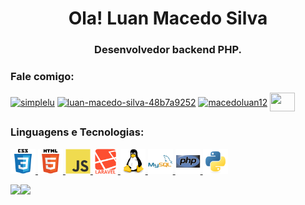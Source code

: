 <h1 align="center">Ola! Luan Macedo Silva</h1>
<h3 align="center">Desenvolvedor backend PHP.</h3>

<h3 align="left">Fale comigo:</h3>
<p align="left">
<a href="https://twitter.com/simplelu" target="blank"><img align="center" src="https://raw.githubusercontent.com/rahuldkjain/github-profile-readme-generator/master/src/images/icons/Social/twitter.svg" alt="simplelu" height="30" width="40" /></a>
<a href="https://linkedin.com/in/luan-macedo-silva-48b7a9252" target="blank"><img align="center" src="https://raw.githubusercontent.com/rahuldkjain/github-profile-readme-generator/master/src/images/icons/Social/linked-in-alt.svg" alt="luan-macedo-silva-48b7a9252" height="30" width="40" /></a>
<a href="https://instagram.com/macedoluan12" target="blank"><img align="center" src="https://raw.githubusercontent.com/rahuldkjain/github-profile-readme-generator/master/src/images/icons/Social/instagram.svg" alt="macedoluan12" height="30" width="40" /></a>
<a href="mailto:lu.m3105@gmail.com">
    <img  img align="center" width="40" height="30" src="https://upload.wikimedia.org/wikipedia/commons/thumb/7/7e/Gmail_icon_%282020%29.svg/1280px-Gmail_icon_%282020%29.svg.png" data-canonical-src="https://img.shields.io/badge/-Gmail-%23333?style=for-the-badge&amp;logo=gmail&amp;logoColor=white" style="max-width: 100%;">
  </a>
</p>

<h3 align="left">Linguagens e Tecnologias:</h3>
<p align="left"> <a href="https://www.w3schools.com/css/" target="_blank" rel="noreferrer"> <img src="https://raw.githubusercontent.com/devicons/devicon/master/icons/css3/css3-original-wordmark.svg" alt="css3" width="40" height="40"/> </a> <a href="https://www.w3.org/html/" target="_blank" rel="noreferrer"> <img src="https://raw.githubusercontent.com/devicons/devicon/master/icons/html5/html5-original-wordmark.svg" alt="html5" width="40" height="40"/> </a> <a href="https://developer.mozilla.org/en-US/docs/Web/JavaScript" target="_blank" rel="noreferrer"> <img src="https://raw.githubusercontent.com/devicons/devicon/master/icons/javascript/javascript-original.svg" alt="javascript" width="40" height="40"/> </a> <a href="https://laravel.com/" target="_blank" rel="noreferrer"> <img src="https://raw.githubusercontent.com/devicons/devicon/master/icons/laravel/laravel-plain-wordmark.svg" alt="laravel" width="40" height="40"/> </a> <a href="https://www.linux.org/" target="_blank" rel="noreferrer"> <img src="https://raw.githubusercontent.com/devicons/devicon/master/icons/linux/linux-original.svg" alt="linux" width="40" height="40"/> </a> <a href="https://www.mysql.com/" target="_blank" rel="noreferrer"> <img src="https://raw.githubusercontent.com/devicons/devicon/master/icons/mysql/mysql-original-wordmark.svg" alt="mysql" width="40" height="40"/> </a> <a href="https://www.php.net" target="_blank" rel="noreferrer"> <img src="https://raw.githubusercontent.com/devicons/devicon/master/icons/php/php-original.svg" alt="php" width="40" height="40"/> </a> <a href="https://www.python.org" target="_blank" rel="noreferrer"> <img src="https://raw.githubusercontent.com/devicons/devicon/master/icons/python/python-original.svg" alt="python" width="40" height="40"/> </a> </p>

<a href="https://github.com/luanmacedo074">
  
  <img height="150em" src="https://camo.githubusercontent.com/ba8c3d8a760b7eeebf457a9761beb87f30e2f457908315748b27768877ed76f2/68747470733a2f2f6769746875622d726561646d652d73746174732e76657263656c2e6170702f6170693f757365726e616d653d6b69656c3032352673686f775f69636f6e733d74727565267468656d653d746f6b796f6e6967687426696e636c7564655f616c6c5f636f6d6d6974733d7472756526636f756e745f707269766174653d74727565" data-canonical-src="https://github-readme-stats.vercel.app/api?username=luanmacedo074&amp;show_icons=true&amp;theme=tokyonight&amp;include_all_commits=true&amp;count_private=true" style="max-width: 100%;"><img height="150em" src="https://camo.githubusercontent.com/d8d6e3ad2390a5f05e7be4eff3a2060c9a693b55ecf2cd379193c8d5ca34b5bf/68747470733a2f2f6769746875622d726561646d652d73746174732e76657263656c2e6170702f6170692f746f702d6c616e67732f3f757365726e616d653d6b69656c303235266c61796f75743d636f6d70616374266c616e67735f636f756e743d37267468656d653d746f6b796f6e69676874" data-canonical-src="https://github-readme-stats.vercel.app/api/top-langs/?username=luanmacedo074&amp;layout=compact&amp;langs_count=7&amp;theme=tokyonight" style="max-width: 100%;">
</a>
